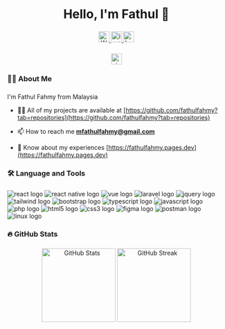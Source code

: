 <h1 align="center">Hello, I'm Fathul 👋</h1>

###

<div align="center">
  <a href="https://linkedin.com/in/fathulfahmy">
     <img src="https://img.shields.io/badge/linkedin-F5F5F5?&logo=linkedin&logoColor=black&style=for-the-badge" height="25" alt ="Website button"/>
  </a>

  <a href="https://instagram.com/fathulfahmy">
     <img src="https://img.shields.io/badge/instagram-F5F5F5?&logo=linkedin&logoColor=black&style=for-the-badge" height="25" alt ="instagram button"/>
  </a>
  
  <a href="https://www.behance.net/fathulfahmy">
     <img src="https://img.shields.io/badge/behance-F5F5F5?&logo=linkedin&logoColor=black&style=for-the-badge" height="25" alt ="behance button"/>
  </a>
</div>

###

<div align="center">
  <a href="https://visitorbadge.io/status?path=fathulfahmy"><img src="https://api.visitorbadge.io/api/visitors?path=fathulfahmy&labelColor=%23f5f5f5&countColor=dodgerblue" height="25" alt="visitor count"/></a>
</div>

### 👩‍💻 About Me

###

I'm Fathul Fahmy from Malaysia  

- 👨‍💻 All of my projects are available at [https://github.com/fathulfahmy?tab=repositories](https://github.com/fathulfahmy?tab=repositories)

- 📫 How to reach me **mfathulfahmy@gmail.com**

- 📄 Know about my experiences [https://fathulfahmy.pages.dev](https://fathulfahmy.pages.dev)

###

### 🛠 Language and Tools

###

<div align="left">

  <img src="https://img.shields.io/badge/React-61DAFB?logo=react&logoColor=black&style=for-the-badge" alt="react logo"  />
  <img src="https://img.shields.io/badge/ReactNative-61DAFB?logo=react&logoColor=black&style=for-the-badge" alt="react native logo"  />
  <img src="https://img.shields.io/badge/Vue.js-4fC08D?logo=vuedotjs&logoColor=white&style=for-the-badge" alt="vue logo"  />
  <img src="https://img.shields.io/badge/Laravel-F9322C?logo=laravel&logoColor=white&style=for-the-badge" alt="laravel logo"/>
  <img src="https://img.shields.io/badge/jQuery-0769AD?logo=jquery&logoColor=white&style=for-the-badge" alt="jquery logo"  />
  <img src="https://img.shields.io/badge/Tailwind%20CSS-06B6D4?logo=tailwindcss&logoColor=white&style=for-the-badge" alt="tailwind logo"  />
  <img src="https://img.shields.io/badge/Bootstrap-7952B3?logo=bootstrap&logoColor=white&style=for-the-badge" alt="bootstrap logo"  />
  <img src="https://img.shields.io/badge/TypeScript-3178C6?logo=typescript&logoColor=white&style=for-the-badge" alt="typescript logo"  />
  <img src="https://img.shields.io/badge/JavaScript-F7DF1E?logo=javascript&logoColor=black&style=for-the-badge" alt="javascript logo"  />
  <img src="https://img.shields.io/badge/PHP-777BB4?logo=php&logoColor=black&style=for-the-badge" alt="php logo"  />
  <img src="https://img.shields.io/badge/HTML5-E34F26?logo=html5&logoColor=white&style=for-the-badge" alt="html5 logo"  />
  <img src="https://img.shields.io/badge/CSS3-1572B6?logo=css3&logoColor=white&style=for-the-badge" alt="css3 logo"  />
  <img src="https://img.shields.io/badge/Figma-F24E1E?logo=figma&logoColor=white&style=for-the-badge" alt="figma logo"  />
  <img src="https://img.shields.io/badge/Postman-FF6C37?logo=postman&logoColor=white&style=for-the-badge" alt="postman logo"  />
  <img src="https://img.shields.io/badge/Linux-FCC624?logo=linux&logoColor=black&style=for-the-badge" alt="linux logo"  />
</div>

###

### 🔥 GitHub Stats

###

<div align="center">
  <img src="https://github-readme-stats.vercel.app/api?username=fathulfahmy&hide_title=true&hide_rank=true&show_icons=true&include_all_commits=true&count_private=true&disable_animations=false&theme=default&locale=en&hide_border=false&order=1&icon_color=dodgerblue" height="170" alt="GitHub Stats"  />
  <img src="https://streak-stats.demolab.com?user=fathulfahmy&locale=en&mode=daily&theme=default&hide_border=false&border_radius=5&order=3&ring=dodgerblue&fire=dodgerblue&currStreakLabel=dodgerblue" height="170" alt="GitHub Streak"  />
</div>

###
